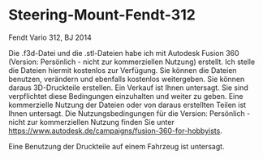 # Steering-Mount-Fendt-312
Fendt Vario 312, BJ 2014

Die .f3d-Datei und die .stl-Dateien habe ich mit Autodesk Fusion 360 (Version: Persönlich - nicht zur kommerziellen Nutzung) erstellt.
Ich stelle die Dateien hiermit kostenlos zur Verfügung. 
Sie können die Dateien benutzen, verändern und ebenfalls kostenlos weitergeben. Sie können daraus 3D-Druckteile erstellen. Ein Verkauf ist Ihnen untersagt. 
Sie sind verpflichtet diese Bedingungen einzuhalten und weiter zu geben. Eine kommerzielle Nutzung der Dateien oder von daraus erstellten Teilen ist Ihnen untersagt.
Die Nutzungsbedingungen für die Version: Persönlich - nicht zur kommerziellen Nutzung finden Sie unter https://www.autodesk.de/campaigns/fusion-360-for-hobbyists.

Eine Benutzung der Druckteile auf einem Fahrzeug ist untersagt.
